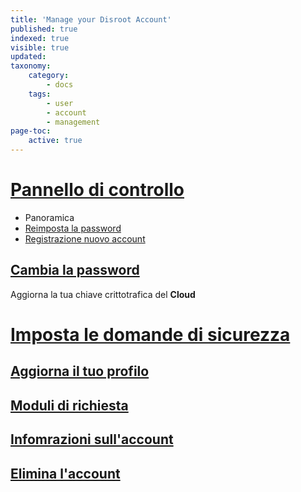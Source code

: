 ```yaml
---
title: 'Manage your Disroot Account'
published: true
indexed: true
visible: true
updated:
taxonomy:
    category:
        - docs
    tags:
        - user
        - account
        - management
page-toc:
    active: true
---
```


# [Pannello di controllo](ussc)
- Panoramica
- [Reimposta la password](ussc/pwd_reset)
- [Registrazione nuovo account](ussc/new_reg)

## [Cambia la password](password)
Aggiorna la tua chiave crittotrafica del **Cloud**

# [Imposta le domande di sicurezza](questions)

## [Aggiorna il tuo profilo](profile)

## [Moduli di richiesta](forms)

## [Infomrazioni sull'account](info)

## [Elimina l'account](delete)
